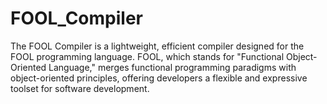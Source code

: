 # FOOL_Compiler
The FOOL Compiler is a lightweight, efficient compiler designed for the FOOL programming language. FOOL, which stands for "Functional Object-Oriented Language," merges functional programming paradigms with object-oriented principles, offering developers a flexible and expressive toolset for software development.

